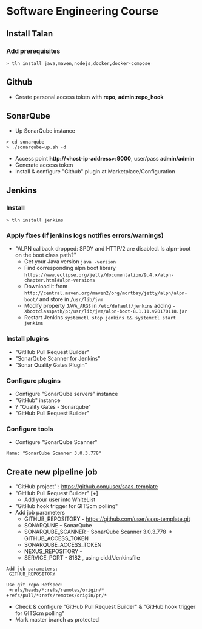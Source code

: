 # Software Engineering Course

## Install Talan
### Add prerequisites
```
> tln install java,maven,nodejs,docker,docker-compose
```

## Github
* Create personal access token with **repo**, **admin:repo_hook**

## SonarQube
* Up SonarQube instance
```
> cd sonarqube
> ./sonarqube-up.sh -d
```
* Access point **http://\<host-ip-address\>:9000**, user/pass **admin/admin**
* Generate access token
* Install & configure "Github" plugin at Marketplace/Configuration

## Jenkins
### Install
```
> tln install jenkins
```

### Apply fixes (if jenkins logs notifies errors/warnings)
* "ALPN callback dropped: SPDY and HTTP/2 are disabled. Is alpn-boot on the boot class path?"
  * Get your Java version ```java -version```
  * Find corresponding alpn boot library ```https://www.eclipse.org/jetty/documentation/9.4.x/alpn-chapter.html#alpn-versions```
  * Download it from ```http://central.maven.org/maven2/org/mortbay/jetty/alpn/alpn-boot/``` and store in ```/usr/lib/jvm```
  * Modify property ```JAVA_ARGS``` in ```/etc/default/jenkins``` adding ```-Xbootclasspath/p:/usr/lib/jvm/alpn-boot-8.1.11.v20170118.jar```
  * Restart Jenkins ```systemctl stop jenkins && systemctl start jenkins```

### Install plugins
* "GitHub Pull Request Builder"
* "SonarQube Scanner for Jenkins"
* "Sonar Quality Gates Plugin"

### Configure plugins
* Configure "SonarQube servers" instance
* "GitHub" instance
* ? "Quality Gates - Sonarqube"
* "GitHub Pull Request Builder"

### Configure tools
* Configure "SonarQube Scanner"
 ```
Name: "SonarQube Scanner 3.0.3.778"
```


## Create new pipeline job
* "GitHub project" : https://github.com/user/saas-template
* "GitHub Pull Request Builder" \[+\]
  * Add your user into WhiteList
* "GitHub hook trigger for GITScm polling"
* Add job parameters
  * GITHUB_REPOSITORY - https://github.com/user/saas-template.git
  * SONARQUNE - SonarQube
  * SONARQUBE_SCANNER - SonarQube Scanner 3.0.3.778
  * GITHUB_ACCESS_TOKEN
  * SONARQUBE_ACCESS_TOKEN
  * NEXUS_REPOSITORY - 
  * SERVICE_PORT - 8182
, using cidd/Jenkinsfile
 ```
 Add job parameters:
  GITHUB_REPOSITORY

 Use git repo Refspec:
  +refs/heads/*:refs/remotes/origin/* +refs/pull/*:refs/remotes/origin/pr/*
 ```
* Check & configure "GitHub Pull Request Builder" & "GitHub hook trigger for GITScm polling"
* Mark master branch as protected
